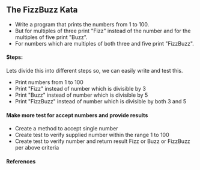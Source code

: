 ## The FizzBuzz Kata

* Write a program that prints the numbers from 1 to 100.
* But for multiples of three print "Fizz" instead of the number and for the multiples of five print "Buzz".
* For numbers which are multiples of both three and five print "FizzBuzz".

#### Steps:

Lets divide this into different steps so, we can easily write and test this.

* Print numbers from 1 to 100
* Print "Fizz" instead of number which is divisible by 3
* Print "Buzz" instead of number which is divisible by 5
* Print "FizzBuzz" instead of number which is divisible by both 3 and 5

#### Make more test for accept numbers and provide results

* Create a method to accept single number
* Create test to verify supplied number within the range 1 to 100
* Create test to verify number and return result Fizz or Buzz or FizzBuzz per above criteria

#### References